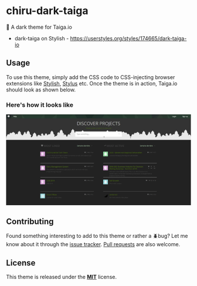 # chiru-dark-taiga
:lipstick: A dark theme for Taiga.io

* dark-taiga on Stylish - https://userstyles.org/styles/174665/dark-taiga-io

## Usage
To use this theme, simply add the CSS code to CSS-injecting browser extensions like [Stylish](https://userstyles.org/), [Stylus](https://add0n.com/stylus.html) etc. Once the theme is in action, Taiga.io should look as shown below.

### Here's how it looks like

![dark-taiga.JPG](dark-taiga.JPG)

## Contributing
Found something interesting to add to this theme or rather a :beetle:bug? Let me know about it through the [issue tracker](https://github.com/madmath03/dark-taiga/issues). [Pull requests](https://github.com/madmath03/dark-taiga/pulls) are also welcome.

## License 
This theme is released under the [**MIT**](/LICENSE) license.
